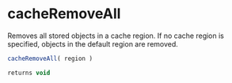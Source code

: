 # cacheRemoveAll

Removes all stored objects in a cache region. If no cache region is specified, objects in the default region are removed.

```javascript
cacheRemoveAll( region )
```

```javascript
returns void
```
